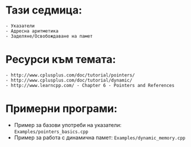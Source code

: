# Тази седмица:
    - Указатели
    - Адресна аритметика
    - Заделяне/Освобождаване на памет

# Ресурси към темата:
    - http://www.cplusplus.com/doc/tutorial/pointers/
    - http://www.cplusplus.com/doc/tutorial/dynamic/
    - http://www.learncpp.com/ - Chapter 6 - Pointers and References
      
# Примерни програми:
   * Пример за базови употреби на указатели:
     `Examples/pointers_basics.cpp`
   * Пример за работа с динамична памет:
     `Examples/dynamic_memory.cpp`
   